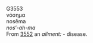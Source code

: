<body>
  <p>G3553<br>  νόσημα  <br> nosēma  <br><i>nos‘-ah-ma </i><br>From <a href="g3552.htm">3552</a>  an <i>ailment:</i> - disease.<br></p>
 </body>